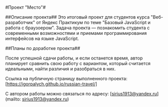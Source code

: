 #Проект "Место"#

##Описание проекта##
Это итоговый проект для студентов курса "Веб-разработчик" от Яндекс Практикум по теме "Базовый JavaScript и работа с браузоером". Задача проекта — познакомить студента с современными возможностями и приемами программирования интерфейсов на языке JavaScript.

##Планы по доработке проекта##

После успешной сдачи работы, и если останется время, автор планирует сравнить свою работу с вариантом, который считается идеальными, найти различия и разобраться в них.

Ссылка на публичную страницу выполненного проекта: [https://igorpalych.github.io/russian-travel/]

С автором работы можно связаться по адресу: [sirius1913@yandex.ru](mailto: sirius1913@yandex.ru)
